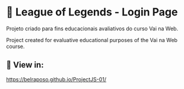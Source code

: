 # 💠 League of Legends - Login Page 

 <p> Projeto criado para fins educacionais avaliativos do curso Vai na Web.</p>
 <p> Project created for evaluative educational purposes of the Vai na Web course.</p>
 
 ##
 ## 💠 View in:
 https://belraposo.github.io/ProjectJS-01/


